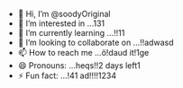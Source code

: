 - 👋 Hi, I’m @soodyOriginal
- 👀 I’m interested in ...131
- 🌱 I’m currently learning ...!!11
- 💞️ I’m looking to collaborate on ...!!adwasd
- 📫 How to reach me ...ö!daud it!1ge
- 😄 Pronouns: ...heqs!!2 days left1
- ⚡ Fun fact: ...!41
ad!!!!1234
<!---ad
soodyOriginal/soodyOriginal is a ✨ special ✨ repository because its `README.md` (this file) appears on your GitHub profile.
You can click the Preview link to take a look at your changes.
--->
